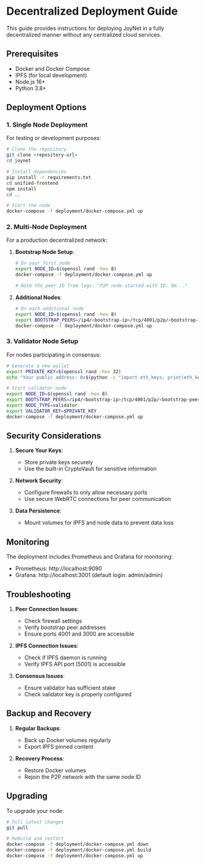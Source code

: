 # Decentralized Deployment Guide

This guide provides instructions for deploying JoyNet in a fully decentralized manner without any centralized cloud services.

## Prerequisites

- Docker and Docker Compose
- IPFS (for local development)
- Node.js 16+
- Python 3.8+

## Deployment Options

### 1. Single Node Deployment

For testing or development purposes:

```bash
# Clone the repository
git clone <repository-url>
cd joynet

# Install dependencies
pip install -r requirements.txt
cd unified-frontend
npm install
cd ..

# Start the node
docker-compose -f deployment/docker-compose.yml up
```

### 2. Multi-Node Deployment

For a production decentralized network:

1. **Bootstrap Node Setup**:
   ```bash
   # On your first node
   export NODE_ID=$(openssl rand -hex 8)
   docker-compose -f deployment/docker-compose.yml up
   
   # Note the peer ID from logs: "P2P node started with ID: Qm..."
   ```

2. **Additional Nodes**:
   ```bash
   # On each additional node
   export NODE_ID=$(openssl rand -hex 8)
   export BOOTSTRAP_PEERS=/ip4/<bootstrap-ip>/tcp/4001/p2p/<bootstrap-peer-id>
   docker-compose -f deployment/docker-compose.yml up
   ```

### 3. Validator Node Setup

For nodes participating in consensus:

```bash
# Generate a new wallet
export PRIVATE_KEY=$(openssl rand -hex 32)
echo "Your public address: 0x$(python -c "import eth_keys; print(eth_keys.keys.PrivateKey(bytes.fromhex('$PRIVATE_KEY')).public_key.to_address())")"

# Start validator node
export NODE_ID=$(openssl rand -hex 8)
export BOOTSTRAP_PEERS=/ip4/<bootstrap-ip>/tcp/4001/p2p/<bootstrap-peer-id>
export NODE_TYPE=validator
export VALIDATOR_KEY=$PRIVATE_KEY
docker-compose -f deployment/docker-compose.yml up
```

## Security Considerations

1. **Secure Your Keys**:
   - Store private keys securely
   - Use the built-in CryptoVault for sensitive information

2. **Network Security**:
   - Configure firewalls to only allow necessary ports
   - Use secure WebRTC connections for peer communication

3. **Data Persistence**:
   - Mount volumes for IPFS and node data to prevent data loss

## Monitoring

The deployment includes Prometheus and Grafana for monitoring:

- Prometheus: http://localhost:9090
- Grafana: http://localhost:3001 (default login: admin/admin)

## Troubleshooting

1. **Peer Connection Issues**:
   - Check firewall settings
   - Verify bootstrap peer addresses
   - Ensure ports 4001 and 3000 are accessible

2. **IPFS Connection Issues**:
   - Check if IPFS daemon is running
   - Verify IPFS API port (5001) is accessible

3. **Consensus Issues**:
   - Ensure validator has sufficient stake
   - Check validator key is properly configured

## Backup and Recovery

1. **Regular Backups**:
   - Back up Docker volumes regularly
   - Export IPFS pinned content

2. **Recovery Process**:
   - Restore Docker volumes
   - Rejoin the P2P network with the same node ID

## Upgrading

To upgrade your node:

```bash
# Pull latest changes
git pull

# Rebuild and restart
docker-compose -f deployment/docker-compose.yml down
docker-compose -f deployment/docker-compose.yml build
docker-compose -f deployment/docker-compose.yml up
```